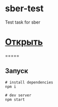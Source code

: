 # sber-test
Test task for sber
# [Открыть](https://maxi3336.github.io/sber-test/)
=====
## Запуск
```
# install dependencies
npm i

# dev server
npm start
```
